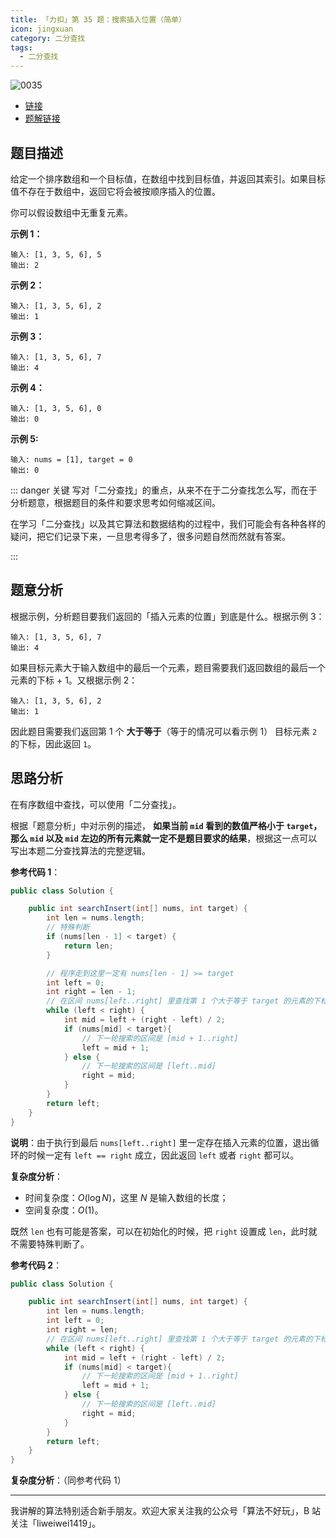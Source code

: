 ```yaml
---
title: 「力扣」第 35 题：搜索插入位置（简单）
icon: jingxuan
category: 二分查找
tags: 
  - 二分查找
---
```


![0035](https://tva1.sinaimg.cn/large/008i3skNgy1gx8jfpbcuxj30p00ant9b.jpg)

+ [链接](https://leetcode-cn.com/problems/search-insert-position)
+ [题解链接](https://leetcode-cn.com/problems/search-insert-position/solution/te-bie-hao-yong-de-er-fen-cha-fa-fa-mo-ban-python-/)



## 题目描述

给定一个排序数组和一个目标值，在数组中找到目标值，并返回其索引。如果目标值不存在于数组中，返回它将会被按顺序插入的位置。

你可以假设数组中无重复元素。

**示例 1：**

```
输入: [1, 3, 5, 6], 5
输出: 2
```

**示例 2：**

```
输入: [1, 3, 5, 6], 2
输出: 1
```

**示例 3：**

```
输入: [1, 3, 5, 6], 7
输出: 4
```

**示例 4：**

```
输入: [1, 3, 5, 6], 0
输出: 0
```

**示例 5:**

```
输入: nums = [1], target = 0
输出: 0
```

::: danger 关键
写对「二分查找」的重点，从来不在于二分查找怎么写，而在于分析题意，根据题目的条件和要求思考如何缩减区间。

在学习「二分查找」以及其它算法和数据结构的过程中，我们可能会有各种各样的疑问，把它们记录下来，一旦思考得多了，很多问题自然而然就有答案。

:::

## 题意分析

根据示例，分析题目要我们返回的「插入元素的位置」到底是什么。根据示例 3：

```
输入: [1, 3, 5, 6], 7
输出: 4
```

如果目标元素大于输入数组中的最后一个元素，题目需要我们返回数组的最后一个元素的下标 + 1。又根据示例 2：

```
输入: [1, 3, 5, 6], 2
输出: 1
```

因此题目需要我们返回第 1 个 **大于等于**（等于的情况可以看示例 1） 目标元素 `2` 的下标，因此返回 `1`。

## 思路分析

在有序数组中查找，可以使用「二分查找」。

根据「题意分析」中对示例的描述， **如果当前 `mid` 看到的数值严格小于 `target`，那么 `mid` 以及 `mid` 左边的所有元素就一定不是题目要求的结果**，根据这一点可以写出本题二分查找算法的完整逻辑。

**参考代码 1**：

```Java []
public class Solution {

    public int searchInsert(int[] nums, int target) {
        int len = nums.length;
        // 特殊判断
        if (nums[len - 1] < target) {
            return len;
        }

        // 程序走到这里一定有 nums[len - 1] >= target
        int left = 0;
        int right = len - 1;
        // 在区间 nums[left..right] 里查找第 1 个大于等于 target 的元素的下标
        while (left < right) {
            int mid = left + (right - left) / 2;
            if (nums[mid] < target){
                // 下一轮搜索的区间是 [mid + 1..right]
                left = mid + 1;
            } else {
                // 下一轮搜索的区间是 [left..mid]
                right = mid;
            }
        }
        return left;
    }
}
```

**说明**：由于执行到最后 `nums[left..right]` 里一定存在插入元素的位置，退出循环的时候一定有 `left == right` 成立，因此返回 `left` 或者 `right` 都可以。

**复杂度分析**：

+ 时间复杂度：$O(\log N)$，这里 $N$ 是输入数组的长度；
+ 空间复杂度：$O(1)$。

既然 `len` 也有可能是答案，可以在初始化的时候，把 `right` 设置成 `len`，此时就不需要特殊判断了。

**参考代码 2**：

```Java []
public class Solution {

    public int searchInsert(int[] nums, int target) {
        int len = nums.length;
        int left = 0;
        int right = len;
        // 在区间 nums[left..right] 里查找第 1 个大于等于 target 的元素的下标
        while (left < right) {
            int mid = left + (right - left) / 2;
            if (nums[mid] < target){
                // 下一轮搜索的区间是 [mid + 1..right]
                left = mid + 1;
            } else {
                // 下一轮搜索的区间是 [left..mid]
                right = mid;
            }
        }
        return left;
    }
}
```

**复杂度分析**：（同参考代码 1）

---


我讲解的算法特别适合新手朋友。欢迎大家关注我的公众号「算法不好玩」，B 站关注「liweiwei1419」。

